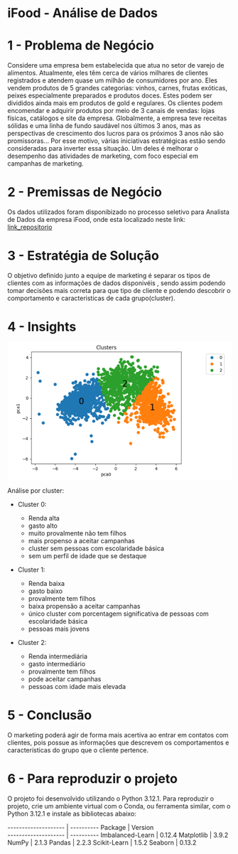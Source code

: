 # iFood - Análise de Dados

# 1 - Problema de Negócio

Considere uma empresa bem estabelecida que atua no setor de varejo de alimentos. Atualmente, eles têm cerca de vários milhares de clientes registrados e atendem quase um milhão de consumidores por ano. Eles vendem produtos de 5 grandes categorias: vinhos, carnes, frutas exóticas, peixes especialmente preparados e produtos doces. Estes podem ser divididos ainda mais em produtos de gold e regulares. Os clientes podem encomendar e adquirir produtos por meio de 3 canais de vendas: lojas físicas, catálogos e site da empresa. Globalmente, a empresa teve receitas sólidas e uma linha de fundo saudável nos últimos 3 anos, mas as perspectivas de crescimento dos lucros para os próximos 3 anos não são promissoras... Por esse motivo, várias iniciativas estratégicas estão sendo consideradas para inverter essa situação. Um deles é melhorar o desempenho das atividades de marketing, com foco especial em campanhas de marketing.

# 2 - Premissas de Negócio 
Os dados utilizados foram disponibizado no processo seletivo para Analista de Dados da empresa iFood, onde esta localizado neste link: [link_repositorio](https://github.com/ifood/ifood-data-business-analyst-test)

# 3 - Estratégia de Solução
O objetivo definido junto a equipe de marketing é separar os tipos de clientes com as informações de dados disponivéis , sendo assim podendo tomar decisões mais correta para que tipo de cliente e podendo descobrir o comportamento e caracteristicas de cada grupo(cluster).

# 4 - Insights
![clusters](
    img/clusters.png)

Análise por cluster:

- Cluster 0: 
  - Renda alta 
  - gasto alto 
  - muito provalmente não tem filhos
  - mais propenso a aceitar campanhas
  - cluster sem pessoas com escolaridade básica
  - sem um perfil de idade que se destaque
  

- Cluster 1: 
  - Renda baixa 
  - gasto baixo 
  - provalmente tem filhos
  - baixa propensão a aceitar campanhas
  - único cluster com porcentagem significativa de pessoas com escolaridade básica
  - pessoas mais jovens
  

- Cluster 2: 
  - Renda intermediária
  - gasto intermediário
  - provalmente tem filhos
  - pode aceitar campanhas
  - pessoas com idade mais elevada
 
# 5 - Conclusão
O marketing poderá agir de forma mais acertiva ao entrar em contatos com clientes, pois possue as informações que descrevem os comportamentos e características do grupo que o cliente pertence. 

# 6 - Para reproduzir o projeto

O projeto foi desenvolvido utilizando o Python 3.12.1. Para reproduzir o projeto, crie um ambiente virtual com o Conda, ou ferramenta similar, com o Python 3.12.1 e instale as bibliotecas abaixo:

-------------------- | ----------
      Package        |  Version  
-------------------- | ----------
Imbalanced-Learn     |     0.12.4
Matplotlib           |      3.9.2
NumPy                |      2.1.3
Pandas               |      2.2.3
Scikit-Learn         |      1.5.2
Seaborn              |     0.13.2





